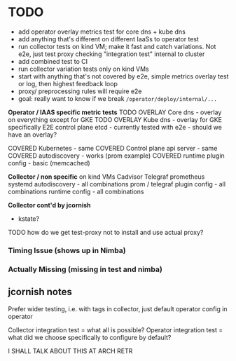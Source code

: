 # TODO
- add operator overlay metrics test for core dns + kube dns
- add anything that's different on different IaaSs to operator test
- run collector tests on kind VM; make it fast and catch variations.
  Not e2e, just test proxy checking "integration test" internal to cluster
- add combined test to CI
- run collector variation tests only on kind VMs
- start with anything that's not covered by e2e,
  simple metrics overlay test or log,
  then highest feedback loop
- proxy/ preprocessing rules will require e2e
- goal: really want to know if we break
  `/operator/deploy/internal/...`



**Operator / IAAS specific metric tests**
TODO OVERLAY Core dns  - overlay on everything except for GKE
TODO OVERLAY Kube dns - overlay for GKE specifically
E2E control plane etcd - currently tested with e2e - should we have an overlay?

COVERED Kubernetes - same
COVERED Control plane api server - same
COVERED autodiscovery - works (prom example)
COVERED runtime plugin config - basic (memcached)

**Collector / non specific** on kind VMs
Cadvisor
Telegraf
prometheus
systemd
autodiscovery - all combinations
prom / telegraf plugin config - all combinations
runtime config - all combinations 

**Collector cont'd by jcornish**
- kstate?


TODO how do we get test-proxy not to install and use actual proxy?

### Timing Issue (shows up in Nimba)


### Actually Missing (missing in test and nimba)


## jcornish notes

Prefer wider testing, i.e. with tags in collector, just default operator config in operator

Collector integration test = what all is possible?
Operator integration test = what did we choose specifically to configure by default?

I SHALL TALK ABOUT THIS AT ARCH RETR

